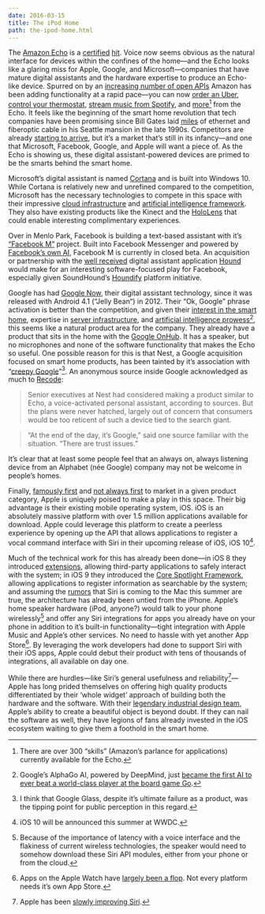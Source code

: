 ```yaml
---
date: 2016-03-15
title: The iPod Home
path: the-ipod-home.html
---
```

The [Amazon Echo](http://amzn.com/B00X4WHP5E) is a [certified](http://fortune.com/2016/03/12/steve-wozniak-echo-next-big-platform/) [hit](http://www.nytimes.com/2016/03/10/technology/the-echo-from-amazon-brims-with-groundbreaking-promise.html?_r=0). Voice now seems obvious as the natural interface for devices within the confines of the home—and the Echo looks like a glaring miss for Apple, Google, and Microsoft—companies that have mature digital assistants and the hardware expertise to produce an Echo-like device. Spurred on by an [increasing number of open APIs](/posts/extensible-messengers.html) Amazon has been adding functionality at a rapid pace—you can now [order an Uber](http://www.theverge.com/2016/2/5/10919760/amazon-echo-uber-alexa-api-integration), [control your thermostat](http://recode.net/2016/03/03/nest-now-works-with-amazon-echo-but-nest-wishes-it-had-built-echo-instead/), [stream music from Spotify](http://www.theverge.com/2016/2/4/10911480/amazons-echo-spotify-support-music-streaming), and [more](https://developer.amazon.com/public/solutions/alexa/alexa-skills-kit)[^1] from the Echo. It feels like the beginning of the smart home revolution that tech companies have been promising since Bill Gates laid [miles](https://www.washingtonpost.com/archive/politics/1997/08/28/the-house-that-bill-gatess-money-built/083910d4-78c8-4d09-ab66-820cfb103e46/) of ethernet and fiberoptic cable in his Seattle mansion in the late 1990s. Competitors are already [starting to arrive](http://www.wired.com/2016/02/xperia-agent-sonys-bold-plan-one-amazon-echo/), but it’s a market that’s still in its infancy—and one that Microsoft, Facebook, Google, and Apple will want a piece of. As the Echo is showing us, these digital assistant-powered devices are primed to be the smarts behind the smart home.

Microsoft’s digital assistant is named [Cortana](http://windows.microsoft.com/en-us/windows-10/getstarted-what-is-cortana) and is built into Windows 10. While Cortana is relatively new and unrefined compared to the competition, Microsoft has the necessary technologies to compete in this space with their impressive [cloud infrastructure](https://azure.microsoft.com/en-us/) and [artificial intelligence framework](http://www.wired.com/2016/01/microsoft-tries-to-one-up-google-in-the-open-source-ai-race/). They also have  existing products like the Kinect and the [HoloLens](https://www.youtube.com/watch?v=aThCr0PsyuA) that could enable interesting complimentary experiences.

Over in Menlo Park, Facebook is building a text-based assistant with it’s [“Facebook M”](http://thenextweb.com/facebook/2015/08/30/heres-what-its-like-to-use-facebooks-virtual-assistant-m/) project. Built into Facebook Messenger and powered by [Facebook’s own AI](https://research.facebook.com/ai), Facebook M is currently in closed beta. An acquisition or partnership with the [well received](http://www.theverge.com/2016/3/1/11136298/hound-app-ios-android-siri-google-now-cortana) digital assistant application [Hound](http://www.soundhound.com/hound) would make for an interesting software-focused play for Facebook, especially given SoundHound’s [Houndify](http://www.soundhound.com/houndify) platform initiative.

Google has had [Google Now](https://www.google.com/landing/now/), their digital assistant technology, since it was released with Android 4.1 (“Jelly Bean“) in 2012. Their “Ok, Google” phrase activation is better than the competition, and given their [interest in the smart home](http://techcrunch.com/2014/01/13/google-just-bought-connected-device-company-nest-for-3-2b-in-cash/), expertise in [server infrastructure](http://www.wired.com/2012/10/ff-inside-google-data-center/), and [artificial intelligence prowess](https://deepmind.com)[^2], this seems like a natural product area for the company. They already have a product that sits in the home with the [Google OnHub](https://on.google.com/hub/). It has a speaker, but no microphones and none of the software functionality that makes the Echo so useful. One possible reason for this is that Nest, a Google acquisition focused on smart home products, has been tainted by it’s association with “[creepy Google](http://bits.blogs.nytimes.com/2014/02/19/googles-guide-to-not-being-a-creepy-google-glass-owner/?_r=0)”[^3]. An anonymous source inside Google acknowledged as much to [Recode](http://recode.net/2016/03/03/nest-now-works-with-amazon-echo-but-nest-wishes-it-had-built-echo-instead/):
> Senior executives at Nest had considered making a product similar to Echo, a voice-activated personal assistant, according to sources. But the plans were never hatched, largely out of concern that consumers would be too reticent of such a device tied to the search giant.

> “At the end of the day, it’s Google,” said one source familiar with the situation. “There are trust issues.”

It’s clear that at least some people feel that an always on, always listening device from an Alphabet (née Google) company may not be welcome in people’s homes.

Finally, [famously first](https://en.wikipedia.org/wiki/IPhone_%281st_generation%29) and [not always first](https://en.wikipedia.org/wiki/IPod_Classic#1st_generation) to market in a given product category, Apple is uniquely poised to make a play in this space. Their big advantage is their existing mobile operating system, iOS. iOS is an absolutely massive platform with over 1.5 million applications available for download. Apple could leverage this platform to create a peerless experience by opening up the API that allows applications to register a vocal command interface with Siri in their upcoming release of iOS, iOS 10[^4]. 

Much of the technical work for this has already been done—in iOS 8 they introduced [extensions](https://developer.apple.com/library/ios/documentation/General/Conceptual/ExtensibilityPG/), allowing third-party applications to safely interact with the system; in iOS 9 they introduced the [Core Spotlight Framework](https://developer.apple.com/library/prerelease/ios/documentation/CoreSpotlight/Reference/CoreSpotlight_Framework/index.html#//apple_ref/doc/uid/TP40016250), allowing applications to register information as searchable by the system; and assuming the [rumors](http://9to5mac.com/2016/02/24/apple-siri-osx-10-12-2016/) that Siri is coming to the Mac this summer are true, the architecture has already been untied from the iPhone. Apple’s home speaker hardware (iPod, anyone?) would talk to your phone wirelessly[^5] and offer any Siri integrations for apps you already have on your phone in addition to it’s built-in functionality—tight integration with Apple Music and Apple’s other services. No need to hassle with yet another App Store[^6]. By leveraging the work developers had done to support Siri with their iOS apps, Apple could debut their product with tens of thousands of integrations, all available on day one.

While there are hurdles—like Siri’s general usefulness and reliability[^7]—Apple has long prided themselves on offering high quality products differentiated by their ‘whole widget’ approach of building both the hardware and the software. With their [legendary industrial design team](http://www.newyorker.com/magazine/2015/02/23/shape-things-come), Apple’s ability to create a beautiful object is beyond doubt. If they can nail the software as well, they have legions of fans already invested in the iOS ecosystem waiting to give them a foothold in the smart home.

[^1]: There are over 300 “skills” (Amazon’s parlance for applications) currently available for the Echo.
[^2]: Google’s AlphaGo AI, powered by DeepMind, just [became the first AI to ever beat a world-class player at the board game Go](http://www.theverge.com/2016/3/15/11213518/alphago-deepmind-go-match-5-result).
[^3]: I think that Google Glass, despite it’s ultimate failure as a product, was the tipping point for public perception in this regard.
[^4]: iOS 10 will be announced this summer at WWDC.
[^5]: Because of the importance of latency with a voice interface and the flakiness of current wireless technologies, the speaker would need to somehow download these Siri API modules, either from your phone or from the cloud.
[^6]: Apps on the Apple Watch have [largely been a flop](http://www.macworld.com/article/3030327/ios/its-time-to-stop-waiting-for-the-apple-watchs-killer-app.html). Not every platform needs it’s own App Store.
[^7]: Apple has been [slowly improving Siri](https://daringfireball.net/2015/01/siri_improvements).
